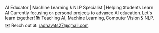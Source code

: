 AI Educator | Machine Learning & NLP Specialist | Helping Students Learn AI
Currently focusing on personal projects to advance AI education. Let's learn together!
📚 Teaching AI, Machine Learning, Computer Vision & NLP.
✉️ Reach out at: radhavats27@gmail.com.

